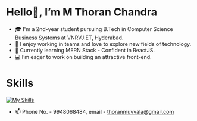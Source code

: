 # Hello👋, I’m M Thoran Chandra
- 🎓 I'm a 2nd-year student pursuing B.Tech in Computer Science Business Systems at VNRVJIET, Hyderabad.
- 🚀 I enjoy working in teams and love to explore new fields of technology. 
- 🌱 Currently learning MERN Stack - Confident in ReactJS.
- 💻 I’m eager to work on building an attractive front-end.
# Skills
[![My Skills](https://skillicons.dev/icons?i=c,cpp,java,html,css,js,react,bootstrap,nodejs,express,codepen,py,anaconda,r,git,github,latex,mysql,arduino,vscode)](https://skillicons.dev)
- 📫 Phone No. -  9948068484, email - thoranmuvvala@gmail.com

<!---
Thoran37/Thoran37 is a ✨ special ✨ repository because its `README.md` (this file) appears on your GitHub profile.
You can click the Preview link to take a look at your changes.
--->
